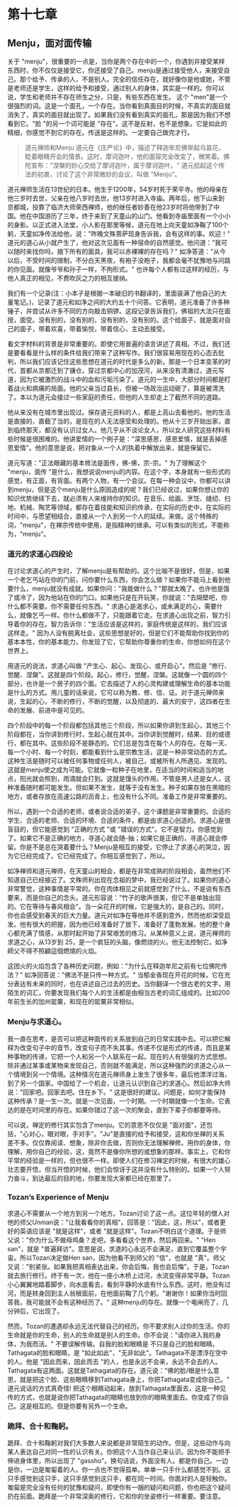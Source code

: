 # 第十七章

## Menju，面对面传输

关于 "menju"，很重要的一点是，当你是两个存在中的一个，你遇到并接受某样东西时，你不仅仅是接受它，你还接受了自己。menju是通过接受他人，来接受自己。那个给予、传承的人，不是别人。完全的信任存在，就好像你是他或她，不管是老师还是学生，这样的给予和接受，通过别人的身体，其实是一样的。你可以说，学生和老师并不存在师生之分，只是，有些东西在发生。
这个 "men"是一个很强烈的词。这是一个面孔，一个存在。当你看到真面目的时候，不真实的面目就消失了，真实的面目就出现了。如果我们没有看到真实的面孔，那是因为我们不想看到它。"脸 "的另一个词可能是 "存在"。这不是反射，也不是想象。它是如此的精细，你感觉不到它的存在。传送是这样的。一定要自己做完才行。

>道元禅师和Menju
道元在《庄严论》中，描述了释迦牟尼佛举起乌昙花，眨着眼睛开会的情景。这时，摩诃迦叶，他的面容完全改变了，微笑着。佛陀宣布："涅槃的妙心交给了摩诃迦叶，属于摩诃迦叶。" 道元拾起这个传法的初衷，讨论了这个非常微妙的会议，叫做 "Menju"。

道元禅师生活在13世纪的日本。他生于1200年，54岁时死于荣平寺。他的母亲在他三岁时去世，父亲在他八岁时去世。他13岁时进入寺庙。两年后，他下山来到京都城，投靠了临济大师荣西禅师，他的继任者妙善在他23岁时将他带到了中国。他在中国游历了三年，终于来到了天童山的山门。他看到寺庙里面有一个小小的身影。以正式进入法堂，小人影在那里等候，道元在地上向天童如净鞠了100个躬，天童如净传法给他，说："昨晚文殊菩萨现身告诉我，会有这样的事。欢迎！" 道元的道心从小就产生了，他对这次见面有一种宿命的自然感觉。他问道："我可以随时来找你吗，摘下所有的面具，我可以赤裸裸的存在吗？" 如净答道："从今以后，不受时间的限制，不分白天黑夜，有袍子没袍子，我都会毫不犹豫地与问路的你见面。就像爷爷和孙子一样，不拘形式。" 也许每个人都有过这样的经历，与他人真正的相见，不费吹灰之力的相互接纳。

我们有一个记录(注：小本子是根据一本破旧的书翻译的，里面装满了他自己的大量笔记。)，记录了道元和如净之间的大约五十个问答。它表明，道元准备了许多种锤子，并尝试从许多不同的方向敲击铜锣。这段记录告诉我们，佛祖的大法只在面授，面受。没有别的，没有别的，没有别的，没有别的。这个给面子，就是面对自己的面子，带着欢喜，带着愉悦，带着信心，主动去接受。

看文字材料的背景是非常重要的。即使它用普遍的语言讲述了真相。不过，我们还是要看看是什么样的条件给我们带来了这种写作。我们很容易用现在的心态去批判，所以我们应该记住这些思想在道元的时代是多么的新。那是一个日本变革的时代，首都从京都迁到了镰仓。穿过京都中心的加茂河，从来没有清澈过，道元写道，因为它被激烈的战斗中的血和污垢污染了。道元的一生中，大部分时间都是盯着战火和病痛的局面。他的父亲当过县长，但被一场政治运动砸了，算是被清洗了。本以为道元会接过一些家庭的责任，但他的人生却走上了截然不同的道路。

他从来没有在城市里出现过。保存道元资料的人，都是上高山去看他的。他的生活是直接的，直截了当的，是现在的人无法感受和处理的。他从十三岁开始出家，直到临终那天，都没有认识过女人。他几乎从不谈论女人，所以女人研究这些材料有些时候是很困难的。他讲爱情的一个例子是："深思感恩，感恩爱情，就是丢掉感恩爱情"。他的意思是说，把对象从一个人的执着中解放出来，就是保留它。

道元写道："正法眼藏的基本修法是面传，佛-佛，宗-宗。" 为了理解这个 "menju，面传 "是什么，我想说说menju的内容。在这个字，本身就有一些形式的感觉，有正面，有背面。有两个人物，有一个会议。在每一种会议中，你都可以讲到menju，但是这个menju是什么原因造成的呢？我们已经说过，如果你想让你的知识优势继续下去，就必须有人来维持你的知识。在音乐、绘画、烹饪、缝纫、扫地、机械、陶艺等领域，都存在着技能和知识的传承，在实际的历史中，在实际的时间中，与愿望相结合，直接从一个人到另一个人的延续。来做。这个特殊的词，"menju"，在禅宗传统中使用，是指精神的继承。可以有类似的形式，不能称为，"menju"。

### 道元的求道心四段论
在讨论求道心的产生时，了解menju是有帮助的。这个比喻不是很好，但是，如果一个老乞丐站在你的门前，问你要什么东西，你会怎么做？如果你不能马上看到他要什么，menju就没有成就。如果你问："我能做什么？"那就太晚了。也许他是饿了或冷了，因为他站在你的门口。如果他只是在开玩笑，你就说："去隔壁吧，你什么都不需要。你不需要任何东西。" 求道心是渴求心，或未满足的心，需要什么，就像乞丐一样。你什么都做不了，只能跟着它走。在求道心出现之前，智力引导着你的存在。智力告诉你："生活应该是这样的，家庭传统是这样的，我们应该这样走。" 因为人没有脱离社会，这些思想是好的，但是它们不能帮助你找到你的基本本性，你的基本能力，你发现了它，它帮助你尊重你的生命，你想如何在这个世界上。

用道元的说法，求道心叫做 "产生心、起心、发现心、或开启心"。然后是 "修行、觉醒、涅槃"。这就是四个阶段。起心，修行，觉醒，涅槃。这就像一个圆的四个部分，也许是一个房子的四个面。它去描述了人的心灵构建或理解生命的基本功能是什么的方式。用儿童的话来说，它可以称为教、修、信、证。对于道元禅师来说，生起的心，不断的修行，不断的觉醒，以及彻底的、最大的安宁，这四者在生命的发展、前进中是可见的。

四个阶段中的每一个阶段都包括其他三个阶段，所以如果你讲到生起心，其他三个阶段都在，当你讲到修行时，生起心就在其中。当你讲到觉醒时，结果、目的或德行，都在其中。这些阶段不是静态的。它们总是包含在每个人的存在。在每一天、每一个小时、每一个时刻，都能看到什么是宗教生活，这是一种非常动态的方式。这种生活是随时可以被任何事物或任何人，被自己，或被所有人所遇见、发现的。这就是menju使之成为可能。它就像一粒种子在地里，在适当的时间和适当的地点，阳光就会照到，雨滴就会打到。这就是馒头的作用。不管是男人还是女人，这种准备随时都可能发生。但如果不发生，就等于没有发生。种子如果存放在黑暗的地方，或者存放在高速公路的沥青上，也没有什么不同。准备工作是非常重要的。

所以，遇到一个合适的老师，或者说合适的弟子，这个课题是非常重要的。合适的学生、合适的老师、合适的环境、合适的条件，都是由求道心创造的。求道心是很盲目的，但它能感觉到 "正确的方式 "或 "错误的方式"。它不是智力。你感觉到了。如果它不是正确的地方，寻道心就会随-抽；如果它是正确的，寻道心就会停留。你是不是总在哭着要什么？Menju是相互的接受，它停止了求道心的哭泣，因为它已经完成了。它已经完成了。你相互感觉到了，所以。

如净禅师和道元禅师，在天童山的相会，都是在非常成熟的阶段相会，虽然他们不知道自己已经接近了。文殊师利出现在念祖的梦中，我已经说过了。如果你的道心非常警觉，这种事情是平常的。你在肉体相见之前就感觉到了什么，不是说有东西要来，而是你自己的念头。道元形容说："竹子的歌声很美，但它不是单独出现的。它在等待与春风相会"。当一朵花开的时候，它是强大的，是自己的。同时，你也会感受到春天的巨大力量。道元对如净在等他并不感到意外，然而他却深受启发。他有很大的把握，因为他已经准备好了放下，准备好了蓬勃发展。他的整个身心都充满了情感，从那时起开始了非常艰苦的练习。从某种意义上说，道元禅师的求道之心，从13岁到 25，是一个疯狂的头脑，像燃烧的火。他无法控制它。如净師父不得不照顧這個燃燒的火焰。

这团火的火焰包含了各种历史问题，例如："为什么在释迦牟尼之前有七位佛陀传法？"  如净回答说："佛法不是只传一种方式。" 当郁金香现在开花的时候，它在充分表达有未来的同时，也在讲述自己过去的历史。当你翻译一个很古老的文字，用陌生的词汇，你要发现我们每个人的生活都是由相当古老的词汇组成的。比如200年前生长的加州罂粟，和现在的罂粟非常相似。

### Menju与求道心。

我一直在思考，是否可以把这种面传的关系放到自己的日常实践中去。可以把它解释为改变句子中的音节，改变句子而不失其事。传递不仅是形式的传递，而且是某种事物的传递，它把一个人和另一个人联系在一起。现在的人有很强的方式思想。除非通过某事或某物来发现自己，否则就不能满足，所以这种强烈的求道之心从一个情境到另一个情境。这种情况在道元禅师身上发生了很多年，最后他漂洋过海，到了另一个国家。中国给了一个机会，让道元认识到自己的求道心。然后如净大师说："回家吧。回家去吧。住在乡下。" 这是很好的建议。问题是，如何才能保持这种传承？是一生一次。就是一次见面，一个时期。一个时期就像一个生命。它表达的是在时间里的存在。如果你错过了这一次的聚会，直到下辈子你都要等待。

可以说，禅定的修行其实包含了menju。它的意思不仅仅是 "面对面"，还包括，"心对心，眼对眼，手对手"。"Ju"是直接的给予和接受，这和你坐禅的关系差不多。仅仅靠阅读、想象，除非你去做，否则你无法理解禅修。用你的身体，你理解，用你自己的经验，这，竟然不是像你所想的或想象的那样。事实上，它和你平常的经验是一样的，但也很不一样。即使人们在修习禅定的时候，有很大的雄心壮志要开悟，但当开悟的时候，他们会惊讶于这并没有什么特别的。如果一个人努力奋斗，到达最后的目的地，你要发现大家都已经在那里了。

### Tozan’s Experience of Menju
求道心不需要从一个地方到另一个地方。Tozan讨论了这一点。这位年轻的僧人对他的师父Unman说："让我看看你的真相"。回答是："因此，这，所以"，或者更好的英语应该是 "就是这样"，或者 "就是这样"。Tozan不明白这个道理。于是师父说："你为什么不做母鸡桑？走吧，多看看这个世界，然后再回来。" "Hen san"，就是 "普遍拜访"。意思是说，求道的心永远不会满足，直到它覆盖整个宇宙。所以Tozan决定做Hen san，因为他看不到师父的 "信"，也就是 "真"。师父又说："别紧张。如果我把真相表达出来，你会后悔，我也会后悔"。于是，Tozan就去旅行修行。终于有一次，他在一座小木桥上过河，水流变得非常平静。Tozan小心翼翼地踏着脚步，向水底看去，看到平静的水底有什么东西。这时，他没有过河，而是转身回到主人翁根面前，在他面前鞠了几个躬。"谢谢你！如果你当时回答我，我可能就不会有这种经历了。" 这种menju的存在。就像一个电闸亮了，几分钟后，它出现了。

然而，Tozan的遭遇却永远无法代替自己的经历。你不要求别人过你的生活。你的生命就是你的生命，别人的生命就是别人的生命。你不会说："请你进入我的身体，为我而活。" 不要误解传输。自我的脸和眼睛是 不只是自己的脸和眼睛。Tathagata的脸和眼睛，是 "如此如此"，"无非如此"。Tathagata不是漂浮在空中的人。他是 "因此而来，因此而去 "的人，也是永远不会来，永远不会去的人。Tathagata有这两面。这就是Tathagata的存在。道元说："佛的脸/眼是什么意思，就是把这个脸、这些眼睛移到Tathagata身上，你把Tathagata变成你自己。" 道元说话的方式真奇怪! 把这个眼睛动起来，放到Tathagata里面去，这是一种见传的方式，也就是说你把Tathagata的眼睛也放到你的眼睛里面去。你变成了你自己。这是相互的。但是你要有另外一个生命。

### 跪拜、合十和鞠躬。

跪拜、合十和鞠躬对我们大多数人来说都是非常陌生的动作。但是，这些动作与向某人表达自己对同一性的认识有关。你把这个人当作自己来认识。因为你不能把手伸进身体里，所以出现了 "gassho"。换句话说，外面没有人。都是你自己。一边是你，一边是匍匐着的人。你一点也不觉得孤单。单单一只手什么都感觉不到。这只手感觉到这只手，这只手感觉到这只手，都在同一时间。你面对的人是轻触你。匍匐是完全没有任何的犹豫和疑问，即使你有一捆的疑问和问题，你也把这个疑问扔在前面。跪拜是一个非常深奥的修行，它和你的坐姿修行一样重要。要注意。